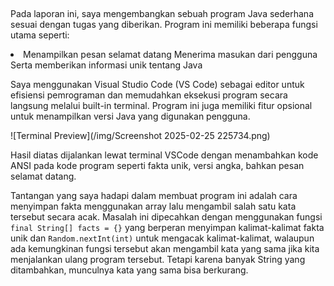 ## 

Pada laporan ini, saya mengembangkan sebuah program Java sederhana sesuai dengan 
tugas yang diberikan. Program ini memiliki beberapa fungsi utama seperti:
<li>
    Menampilkan pesan selamat datang
    Menerima masukan dari pengguna 
    Serta memberikan informasi unik tentang Java
</li>

Saya menggunakan Visual Studio Code (VS Code) sebagai editor untuk efisiensi 
pemrograman dan memudahkan eksekusi program secara langsung melalui built-in 
terminal. Program ini juga memiliki fitur opsional untuk menampilkan versi Java yang 
digunakan pengguna.

![Terminal Preview](/img/Screenshot 2025-02-25 225734.png)

Hasil diatas dijalankan lewat terminal VSCode dengan menambahkan kode ANSI pada kode program seperti fakta unik, versi angka, bahkan pesan selamat datang.

Tantangan yang saya hadapi dalam membuat program ini adalah cara menyimpan fakta menggunakan array lalu mengambil salah satu kata tersebut secara acak. Masalah ini dipecahkan dengan menggunakan fungsi ``final String[] facts = {}`` yang berperan menyimpan kalimat-kalimat fakta unik dan ``Random.nextInt(int)`` untuk mengacak kalimat-kalimat, walaupun ada kemungkinan fungsi tersebut akan mengambil kata yang sama jika kita menjalankan ulang program tersebut. Tetapi karena banyak String yang ditambahkan, munculnya kata yang sama bisa berkurang.
